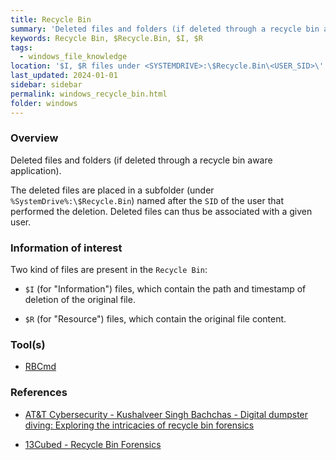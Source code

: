 ```yaml
---
title: Recycle Bin
summary: 'Deleted files and folders (if deleted through a recycle bin aware application), associated with a given user (by their SID).\n\nTwo kind of files:\n $I, which contain the path and timestamp of deletion of the original file.\n$R, which contain the original file content.'
keywords: Recycle Bin, $Recycle.Bin, $I, $R
tags:
  - windows_file_knowledge
location: '$I, $R files under <SYSTEMDRIVE>:\$Recycle.Bin\<USER_SID>\'
last_updated: 2024-01-01
sidebar: sidebar
permalink: windows_recycle_bin.html
folder: windows
---
```


### Overview

Deleted files and folders (if deleted through a recycle bin aware application).

The deleted files are placed in a subfolder (under
`%SystemDrive%:\$Recycle.Bin`) named after the `SID` of the user that performed
the deletion. Deleted files can thus be associated with a given user.

### Information of interest

Two kind of files are present in the `Recycle Bin`:

  - `$I` (for "Information") files, which contain the path and timestamp of
    deletion of the original file.

 - `$R` (for "Resource") files, which contain the original file content.

### Tool(s)

  - [RBCmd](https://github.com/EricZimmerman/RBCmd)

### References

  - [AT&T Cybersecurity - Kushalveer Singh Bachchas - Digital dumpster diving: Exploring the intricacies of recycle bin forensics](https://cybersecurity.att.com/blogs/security-essentials/digital-dumpster-diving-exploring-the-intricacies-of-recycle-bin-forensics)

  - [13Cubed - Recycle Bin Forensics](https://www.youtube.com/watch?v=Gkir-wGqG2c)